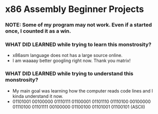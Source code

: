 # x86 Assembly Beginner Projects

### NOTE: Some of my program may not work. Even if a started once, I counted it as a win.

### WHAT DID LEARNED while trying to learn this **monstrosity**?

- x86asm language does not has a large source online.
- I am waaaay better googling right now. Thank you matrix!

### WHAT DID LEARNED while trying to understand this **monstrosity**?

- My main goal was learning how the computer reads code lines and I kinda understand it now.
- 01101001 00100000 01110111 01100001 01101110 01110100 00100000 01110100 01101111 00100000 01100100 01101001 01100101 (ASCII)
